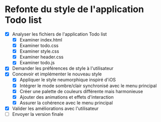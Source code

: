 # Refonte du style de l'application Todo list

- [x] Analyser les fichiers de l'application Todo list
  - [x] Examiner index.html
  - [x] Examiner todo.css
  - [x] Examiner style.css
  - [x] Examiner header.css
  - [x] Examiner todo.js
- [x] Demander les préférences de style à l'utilisateur
- [x] Concevoir et implémenter le nouveau style
  - [x] Appliquer le style neumorphique inspiré d'iOS
  - [x] Intégrer le mode sombre/clair synchronisé avec le menu principal
  - [x] Créer une palette de couleurs différente mais harmonieuse
  - [x] Ajouter des animations et effets d'interaction
  - [x] Assurer la cohérence avec le menu principal
- [x] Valider les améliorations avec l'utilisateur
- [ ] Envoyer la version finale
